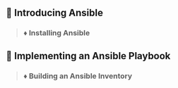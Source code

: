 ## :file_folder: Introducing Ansible
> ### :diamonds: Installing Ansible


## :file_folder: Implementing an Ansible Playbook
> ### :diamonds: Building an Ansible Inventory
